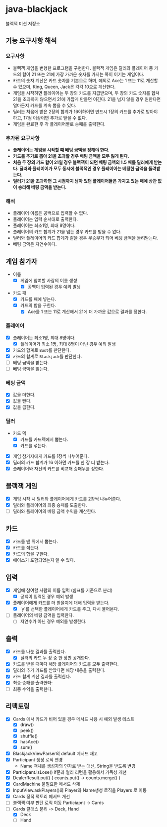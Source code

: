 # java-blackjack

블랙잭 미션 저장소

## 기능 요구사항 해석

### 요구사항

- 블랙잭 게임을 변형한 프로그램을 구현한다. 블랙잭 게임은 딜러와 플레이어 중 카드의 합이 21 또는 21에 가장 가까운 숫자를 가지는 쪽이 이기는 게임이다.
- 카드의 숫자 계산은 카드 숫자를 기본으로 하며, 예외로 Ace는 1 또는 11로 계산할 수 있으며, King, Queen, Jack은 각각 10으로 계산한다.
- 게임을 시작하면 플레이어는 두 장의 카드를 지급받으며, 두 장의 카드 숫자를 합쳐 21을 초과하지 않으면서 21에 가깝게 만들면 이긴다. 21을 넘지 않을 경우 원한다면 얼마든지 카드를 계속 뽑을 수 있다.
- 딜러는 처음에 받은 2장의 합계가 16이하이면 반드시 1장의 카드를 추가로 받아야 하고, 17점 이상이면 추가로 받을 수 없다.
- 게임을 완료한 후 각 플레이어별로 승패를 출력한다.

### 추가된 요구사항
- **플레이어는 게임을 시작할 때 배팅 금액을 정해야 한다.**
- **카드를 추가로 뽑아 21을 초과할 경우 배팅 금액을 모두 잃게 된다.**
- **처음 두 장의 카드 합이 21일 경우 블랙잭이 되면 베팅 금액의 1.5 배를 딜러에게 받는다. 딜러와 플레이어가 모두 동시에 블랙잭인 경우 플레이어는 베팅한 금액을 돌려받는다.**
- **딜러가 21을 초과하면 그 시점까지 남아 있던 플레이어들은 가지고 있는 패에 상관 없이 승리해 베팅 금액을 받는다.**

### 해석

- 플레이어 이름은 공백으로 입력할 수 없다.
- 플레이어는 입력 순서대로 출력한다.
- 플레이어는 최소1명, 최대 8명이다.
- 플레이어의 카드 합계가 21을 넘는 경우 카드를 받을 수 없다.
- 딜러와 플레이어의 카드 합계가 같을 경우 무승부가 되어 베팅 금액을 돌려받는다. 
- 베팅 금액은 자연수이다. 

## 게임 참가자

- 이름
  - [x] 게임에 참여할 사람의 이름 생성
    - [x] 공백이 입력된 경우 예외 발생
- 카드 패
  - [x] 카드를 패에 넣는다.
  - [x] 카드의 합을 구한다.
    - [x] Ace를 1 또는 11로 계산해서 21에 더 가까운 값으로 결과를 정한다.

### 플레이어

- [x] 플레이어는 최소1명, 최대 8명이다.
  - [x] 플레이어가 최소 1명, 최대 8명이 아닌 경우 예외 발생
- [x] 카드의 합계로 `Bust`를 판단한다.
- [x] 카드의 합계로 `Blackjack`를 판단한다.
- [ ] 베팅 금액을 받는다.
- [ ] 베팅 금액을 잃는다.

### 베팅 금액

- [x] 값을 더한다. 
- [x] 값을 뺀다. 
- [x] 값을 곱한다. 

### 딜러

- 카드 덱
  - [x] 카드를 카드덱에서 뽑는다.
  - [x] 카드를 섞는다.
- [x] 게임 참가자에게 카드를 1장씩 나누어준다.
- [x] 딜러의 카드 합계가 16 이하면 카드를 한 장 더 받는다.
- [x] 플레이어와 자신의 카드를 비교해 승패무를 정한다.

## 블랙잭 게임

- [x] 게임 시작 시 딜러와 플레이어에게 카드를 2장씩 나누어준다.
- [x] 딜러와 플레이어의 최종 승패를 도출한다. 
- [ ] 딜러와 플레이어의 베팅 금액 수익을 계산한다. 

## 카드

- [x] 카드를 맨 위에서 뽑는다.
- [x] 카드를 섞는다.
- [x] 카드의 합을 구한다.
- [x] 에이스가 포함되었는지 알 수 있다. 

## 입력

- [x] 게임에 참여할 사람의 이름 입력 (쉼표를 기준으로 분리)
  - [x] 공백이 입력된 경우 예외 발생
- [x] 플레이어에게 카드를 더 받을지에 대해 입력을 받는다.
  - [x] 'y'를 선택한 플레이어에게 카드를 주고, 다시 물어본다.
- [ ] 플레이어의 베팅 금액을 입력한다.
  - [ ] 자연수가 아닌 경우 예외를 발생한다.

## 출력

- [x] 카드를 나눈 결과를 출력한다.
  - [x] 딜러의 카드 두 장 중 한 장만 공개한다.
- [x] 카드를 받을 때마다 해당 플레이어의 카드를 모두 출력한다.
- [x] 딜러의 추가 카드를 받았다면 해당 내용을 출력한다.
- [x] 카드 합계 계산 결과를 출력한다.
- [x] ~~최종 승패를 출력한다.~~
- [ ] 최종 수익을 출력한다. 

## 리팩토링
- [x] Cards 에서 카드가 비어 있을 경우 메서드 사용 시 예외 발생 테스트
  - [x] draw()
  - [x] peek()
  - [x] shuffle()
  - [x] hasAce()
  - [x] sum()
- [x] BlackjackViewParser의 default 메서드 재고
- [x] Participant 생성 로직 변경
  - Name 객체를 생성자의 인자로 받는 대신, String을 받도록 변경
- [x] Participant.isLose() if문과 얼리 리턴을 활용해서 가독성 개선
- [x] DealerResult.put() { counts.put() -> counts.merge() }
- [x] CardMachine 불필요한 메서드 삭제
- [x] InputView.askPlayers()의 Player와 Name생성 로직을 Players 로 이동
- [x] Cards 정적 팩토리 메서드 개선
- [ ] 블랙잭 여부 판단 로직 이동 Particiapnt -> Cards
- [ ] Cards 클래스 분리 -> Deck, Hand
  - [X] Deck
  - [ ] Hand
